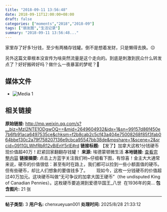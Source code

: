 ```yaml
---
title: "2018-09-11 13:56:48"
date: 2018-09-11T12:00:00+08:00
draft: false
categories: ["moments","2018","2018-09"]
tags: ["朋友圈","生活记录"]
summary: "2018-09-11 13:56:48..."
---
```


家里存了好多1分钱，至少有两桶存钱罐。倒不是想着发财，只是懒得去换。😔

另外这篇文章根本没宣传为啥突然流量是这个走向的。到底是刺激到民众什么转发点了？好好搬砖好吗？做什么一夜暴富的梦呢？🙂

## 媒体文件

- ![Media 1](/Moments/photos/2018-09-11/201809111356480.jpg)

## 相关链接

**原始链接:** http://mp.weixin.qq.com/s?__biz=MzI2NTE1ODgwOQ==&mid=2649604932&idx=1&sn=99157d86f450e7b6fb91aca6497535ce&chksm=f2b8cab2c5cf43a404e75008268f85f3fab064bbe130c2a79f758207136e9cbca95547bb38de&mpshare=1&scene=2&srcid=0911GLWhfRbR12vBiEnY5rlE#rd
**链接标题:** 【发了】加拿大这枚1分钱硬币现价值超40万！赶紧回家翻翻存钱罐！
**来源:** 埃德蒙顿微生活
**本地链接:** [查看完整内容](/link_content/2018/09/2018-09-11-2/link_content/)
**链接摘要:** 点击上方蓝字关注我们哟~仔细看下图，有惊喜！金主大大通常来说，硬币的价值很低：甚至有时在路上，我们都可以捡到一些小额面值的硬币。但有些硬币，却比人们想象的要值钱多了。       现如今，这枚一分钱硬币的价值超过40万加元。这块硬币叫做“无可争议的加拿大国王硬币”（the undisputed King of Canadian Pennies）。这枚硬币要追溯到爱德华国王_八世  在1936年的突...
**包含图片:** 21 张

---

**帖子类型:** 3
**用户名:** chenxueyuan001
**处理时间:** 2025/8/28 21:33:12